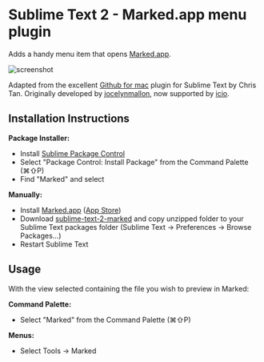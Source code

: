 Sublime Text 2 - Marked.app menu plugin
===============================================

Adds a handy menu item that opens [Marked.app](http://markedapp.com/).

![screenshot](http://i.imgur.com/oCEb7.jpg)

Adapted from the excellent [Github for mac](https://github.com/csytan/sublime-text-2-github) plugin for Sublime Text by Chris Tan. Originally developed by [jocelynmallon](https://github.com/jocelynmallon), now supported by [icio](https://github.com/icio).


## Installation Instructions

**Package Installer:**

* Install [Sublime Package Control](http://wbond.net/sublime_packages/package_control)
* Select "Package Control: Install Package" from the Command Palette (⌘⇧P)
* Find "Marked" and select

**Manually:**

* Install [Marked.app](http://markedapp.com/) ([App Store](http://itunes.apple.com/us/app/marked/id448925439?ls=1&mt=12))
* Download [sublime-text-2-marked](https://github.com/icio/sublime-text-2-marked/zipball/master) and copy unzipped folder to your Sublime Text packages folder (Sublime Text → Preferences → Browse Packages...)
* Restart Sublime Text


## Usage

With the view selected containing the file you wish to preview in Marked:

**Command Palette:**

* Select "Marked" from the Command Palette (⌘⇧P)

**Menus:**

* Select Tools → Marked
